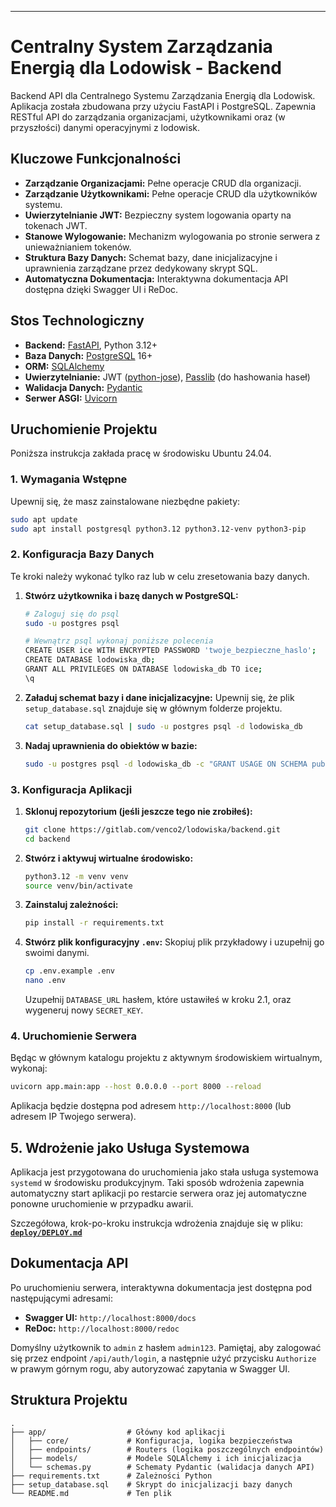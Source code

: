 ---

# Centralny System Zarządzania Energią dla Lodowisk - Backend

Backend API dla Centralnego Systemu Zarządzania Energią dla Lodowisk. Aplikacja została zbudowana przy użyciu FastAPI i PostgreSQL. Zapewnia RESTful API do zarządzania organizacjami, użytkownikami oraz (w przyszłości) danymi operacyjnymi z lodowisk.

## Kluczowe Funkcjonalności

*   **Zarządzanie Organizacjami:** Pełne operacje CRUD dla organizacji.
*   **Zarządzanie Użytkownikami:** Pełne operacje CRUD dla użytkowników systemu.
*   **Uwierzytelnianie JWT:** Bezpieczny system logowania oparty na tokenach JWT.
*   **Stanowe Wylogowanie:** Mechanizm wylogowania po stronie serwera z unieważnianiem tokenów.
*   **Struktura Bazy Danych:** Schemat bazy, dane inicjalizacyjne i uprawnienia zarządzane przez dedykowany skrypt SQL.
*   **Automatyczna Dokumentacja:** Interaktywna dokumentacja API dostępna dzięki Swagger UI i ReDoc.

## Stos Technologiczny

*   **Backend:** [FastAPI](https://fastapi.tiangolo.com/), Python 3.12+
*   **Baza Danych:** [PostgreSQL](https://www.postgresql.org/) 16+
*   **ORM:** [SQLAlchemy](https://www.sqlalchemy.org/)
*   **Uwierzytelnianie:** JWT ([python-jose](https://github.com/mpdavis/python-jose)), [Passlib](https://passlib.readthedocs.io/en/stable/) (do hashowania haseł)
*   **Walidacja Danych:** [Pydantic](https://docs.pydantic.dev/)
*   **Serwer ASGI:** [Uvicorn](https://www.uvicorn.org/)

## Uruchomienie Projektu

Poniższa instrukcja zakłada pracę w środowisku Ubuntu 24.04.

### 1. Wymagania Wstępne

Upewnij się, że masz zainstalowane niezbędne pakiety:
```bash
sudo apt update
sudo apt install postgresql python3.12 python3.12-venv python3-pip
```

### 2. Konfiguracja Bazy Danych

Te kroki należy wykonać tylko raz lub w celu zresetowania bazy danych.

1.  **Stwórz użytkownika i bazę danych w PostgreSQL:**
    ```bash
    # Zaloguj się do psql
    sudo -u postgres psql

    # Wewnątrz psql wykonaj poniższe polecenia
    CREATE USER ice WITH ENCRYPTED PASSWORD 'twoje_bezpieczne_haslo';
    CREATE DATABASE lodowiska_db;
    GRANT ALL PRIVILEGES ON DATABASE lodowiska_db TO ice;
    \q
    ```

2.  **Załaduj schemat bazy i dane inicjalizacyjne:**
    Upewnij się, że plik `setup_database.sql` znajduje się w głównym folderze projektu.
    ```bash
    cat setup_database.sql | sudo -u postgres psql -d lodowiska_db
    ```

3.  **Nadaj uprawnienia do obiektów w bazie:**
    ```bash
    sudo -u postgres psql -d lodowiska_db -c "GRANT USAGE ON SCHEMA public TO ice; GRANT ALL PRIVILEGES ON ALL TABLES IN SCHEMA public TO ice; ALTER DEFAULT PRIVILEGES IN SCHEMA public GRANT ALL PRIVILEGES ON TABLES TO ice; GRANT ALL PRIVILEGES ON ALL SEQUENCES IN SCHEMA public TO ice;"
    ```

### 3. Konfiguracja Aplikacji

1.  **Sklonuj repozytorium (jeśli jeszcze tego nie zrobiłeś):**
    ```bash
    git clone https://gitlab.com/venco2/lodowiska/backend.git
    cd backend
    ```

2.  **Stwórz i aktywuj wirtualne środowisko:**
    ```bash
    python3.12 -m venv venv
    source venv/bin/activate
    ```

3.  **Zainstaluj zależności:**
    ```bash
    pip install -r requirements.txt
    ```

4.  **Stwórz plik konfiguracyjny `.env`:**
    Skopiuj plik przykładowy i uzupełnij go swoimi danymi.
    ```bash
    cp .env.example .env
    nano .env
    ```
    Uzupełnij `DATABASE_URL` hasłem, które ustawiłeś w kroku 2.1, oraz wygeneruj nowy `SECRET_KEY`.

### 4. Uruchomienie Serwera

Będąc w głównym katalogu projektu z aktywnym środowiskiem wirtualnym, wykonaj:
```bash
uvicorn app.main:app --host 0.0.0.0 --port 8000 --reload
```
Aplikacja będzie dostępna pod adresem `http://localhost:8000` (lub adresem IP Twojego serwera).

## 5. Wdrożenie jako Usługa Systemowa

Aplikacja jest przygotowana do uruchomienia jako stała usługa systemowa `systemd` w środowisku produkcyjnym. Taki sposób wdrożenia zapewnia automatyczny start aplikacji po restarcie serwera oraz jej automatyczne ponowne uruchomienie w przypadku awarii.

Szczegółowa, krok-po-kroku instrukcja wdrożenia znajduje się w pliku:
**[`deploy/DEPLOY.md`](deploy/DEPLOY.md)**

## Dokumentacja API

Po uruchomieniu serwera, interaktywna dokumentacja jest dostępna pod następującymi adresami:
*   **Swagger UI:** `http://localhost:8000/docs`
*   **ReDoc:** `http://localhost:8000/redoc`

Domyślny użytkownik to `admin` z hasłem `admin123`. Pamiętaj, aby zalogować się przez endpoint `/api/auth/login`, a następnie użyć przycisku `Authorize` w prawym górnym rogu, aby autoryzować zapytania w Swagger UI.

## Struktura Projektu

```
.
├── app/                  # Główny kod aplikacji
│   ├── core/             # Konfiguracja, logika bezpieczeństwa
│   ├── endpoints/        # Routers (logika poszczególnych endpointów)
│   ├── models/           # Modele SQLAlchemy i ich inicjalizacja
│   └── schemas.py        # Schematy Pydantic (walidacja danych API)
├── requirements.txt      # Zależności Python
├── setup_database.sql    # Skrypt do inicjalizacji bazy danych
└── README.md             # Ten plik
```
